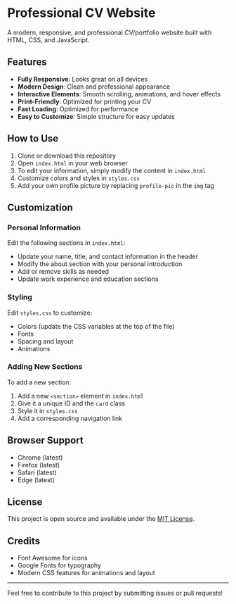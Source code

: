 # Professional CV Website

A modern, responsive, and professional CV/portfolio website built with HTML, CSS, and JavaScript.

## Features

- **Fully Responsive**: Looks great on all devices
- **Modern Design**: Clean and professional appearance
- **Interactive Elements**: Smooth scrolling, animations, and hover effects
- **Print-Friendly**: Optimized for printing your CV
- **Fast Loading**: Optimized for performance
- **Easy to Customize**: Simple structure for easy updates

## How to Use

1. Clone or download this repository
2. Open `index.html` in your web browser
3. To edit your information, simply modify the content in `index.html`
4. Customize colors and styles in `styles.css`
5. Add your own profile picture by replacing `profile-pic` in the `img` tag

## Customization

### Personal Information
Edit the following sections in `index.html`:
- Update your name, title, and contact information in the header
- Modify the about section with your personal introduction
- Add or remove skills as needed
- Update work experience and education sections

### Styling
Edit `styles.css` to customize:
- Colors (update the CSS variables at the top of the file)
- Fonts
- Spacing and layout
- Animations

### Adding New Sections
To add a new section:
1. Add a new `<section>` element in `index.html`
2. Give it a unique ID and the `card` class
3. Style it in `styles.css`
4. Add a corresponding navigation link

## Browser Support
- Chrome (latest)
- Firefox (latest)
- Safari (latest)
- Edge (latest)

## License
This project is open source and available under the [MIT License](LICENSE).

## Credits
- Font Awesome for icons
- Google Fonts for typography
- Modern CSS features for animations and layout

---

Feel free to contribute to this project by submitting issues or pull requests!
